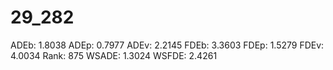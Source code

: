 # 29_282

ADEb: 1.8038
ADEp: 0.7977
ADEv: 2.2145
FDEb: 3.3603
FDEp: 1.5279
FDEv: 4.0034
Rank: 875
WSADE: 1.3024
WSFDE: 2.4261
